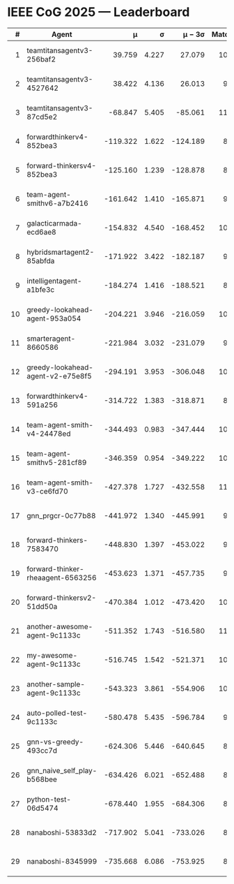 # IEEE CoG 2025 — Leaderboard

| # | Agent | μ | σ | μ − 3σ | Matches | Updated |
|---:|---|---:|---:|---:|---:|---|
| 1 | teamtitansagentv3-256baf2 | 39.759 | 4.227 | 27.079 | 10520 | 2025-08-21 01:26 |
| 2 | teamtitansagentv3-4527642 | 38.422 | 4.136 | 26.013 | 9774 | 2025-08-21 01:26 |
| 3 | teamtitansagentv3-87cd5e2 | -68.847 | 5.405 | -85.061 | 11046 | 2025-08-21 01:26 |
| 4 | forwardthinkerv4-852bea3 | -119.322 | 1.622 | -124.189 | 8123 | 2025-08-21 01:26 |
| 5 | forward-thinkersv4-852bea3 | -125.160 | 1.239 | -128.878 | 8340 | 2025-08-21 01:26 |
| 6 | team-agent-smithv6-a7b2416 | -161.642 | 1.410 | -165.871 | 9800 | 2025-08-21 01:26 |
| 7 | galacticarmada-ecd6ae8 | -154.832 | 4.540 | -168.452 | 10160 | 2025-08-21 01:26 |
| 8 | hybridsmartagent2-85abfda | -171.922 | 3.422 | -182.187 | 9239 | 2025-08-21 01:26 |
| 9 | intelligentagent-a1bfe3c | -184.274 | 1.416 | -188.521 | 8594 | 2025-08-21 01:26 |
| 10 | greedy-lookahead-agent-953a054 | -204.221 | 3.946 | -216.059 | 10050 | 2025-08-21 01:26 |
| 11 | smarteragent-8660586 | -221.984 | 3.032 | -231.079 | 9058 | 2025-08-21 01:26 |
| 12 | greedy-lookahead-agent-v2-e75e8f5 | -294.191 | 3.953 | -306.048 | 10210 | 2025-08-21 01:26 |
| 13 | forwardthinkerv4-591a256 | -314.722 | 1.383 | -318.871 | 8780 | 2025-08-21 01:26 |
| 14 | team-agent-smith-v4-24478ed | -344.493 | 0.983 | -347.444 | 10822 | 2025-08-21 01:26 |
| 15 | team-agent-smithv5-281cf89 | -346.359 | 0.954 | -349.222 | 10740 | 2025-08-21 01:26 |
| 16 | team-agent-smith-v3-ce6fd70 | -427.378 | 1.727 | -432.558 | 11322 | 2025-08-21 01:26 |
| 17 | gnn_prgcr-0c77b88 | -441.972 | 1.340 | -445.991 | 9310 | 2025-08-21 01:26 |
| 18 | forward-thinkers-7583470 | -448.830 | 1.397 | -453.022 | 9620 | 2025-08-21 01:26 |
| 19 | forward-thinker-rheaagent-6563256 | -453.623 | 1.371 | -457.735 | 9922 | 2025-08-21 01:26 |
| 20 | forward-thinkersv2-51dd50a | -470.384 | 1.012 | -473.420 | 10462 | 2025-08-21 01:26 |
| 21 | another-awesome-agent-9c1133c | -511.352 | 1.743 | -516.580 | 11000 | 2025-08-21 01:26 |
| 22 | my-awesome-agent-9c1133c | -516.745 | 1.542 | -521.371 | 10580 | 2025-08-21 01:26 |
| 23 | another-sample-agent-9c1133c | -543.323 | 3.861 | -554.906 | 10240 | 2025-08-21 01:26 |
| 24 | auto-polled-test-9c1133c | -580.478 | 5.435 | -596.784 | 9800 | 2025-08-21 01:26 |
| 25 | gnn-vs-greedy-493cc7d | -624.306 | 5.446 | -640.645 | 8240 | 2025-08-21 01:26 |
| 26 | gnn_naive_self_play-b568bee | -634.426 | 6.021 | -652.488 | 8540 | 2025-08-21 01:26 |
| 27 | python-test-06d5474 | -678.440 | 1.955 | -684.306 | 8470 | 2025-08-21 01:26 |
| 28 | nanaboshi-53833d2 | -717.902 | 5.041 | -733.026 | 8090 | 2025-08-21 01:26 |
| 29 | nanaboshi-8345999 | -735.668 | 6.086 | -753.925 | 8670 | 2025-08-21 01:26 |
